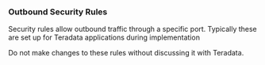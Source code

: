### Outbound Security Rules

Security rules allow outbound traffic through a specific port. Typically these are set up for Teradata applications during implementation

Do not make changes to these rules without discussing it with Teradata.


